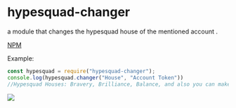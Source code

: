# hypesquad-changer 
a module that changes the hypesquad house of the mentioned account .

[NPM](https://www.npmjs.com/package/hypesquad-changer)

Example:
```js
const hypesquad = require("hypesquad-changer");
console.log(hypesquad.changer("House", "Account Token"))
//Hypesquad Houses: Bravery, Brilliance, Balance, and also you can make it Random
```

<p><a href="https://discord.gg/RmrrGT8"><img src="https://discordapp.com/api/guilds/631072660872495104/widget.png?style=banner4"></a></p>
